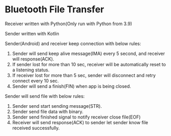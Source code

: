 
Bluetooth File Transfer
=======================


Receiver written with Python(Only run with Python from 3.9)

Sender written with Kotlin

Sender(Android) and receiver keep connection with below rules:

1. Sender will send keep alive message(IMA) every 5 second, and receiver will response(ACK).
2. If sender lost for more than 10 sec, receiver will be automatically reset to a listening status.
3. If receiver lost for more than 5 sec, sender will disconnect and retry connect every 10 sec.
4. Sender will send a finish(FIN) when app is being closed.

Sender will send file with below rules:

1. Sender send start sending message(STR).
2. Sender send file data with binary.
3. Sender send finished signal to notify receiver close file(EOF)
4. Receiver will send response(ACK) to sender let sender know file received successfully.
